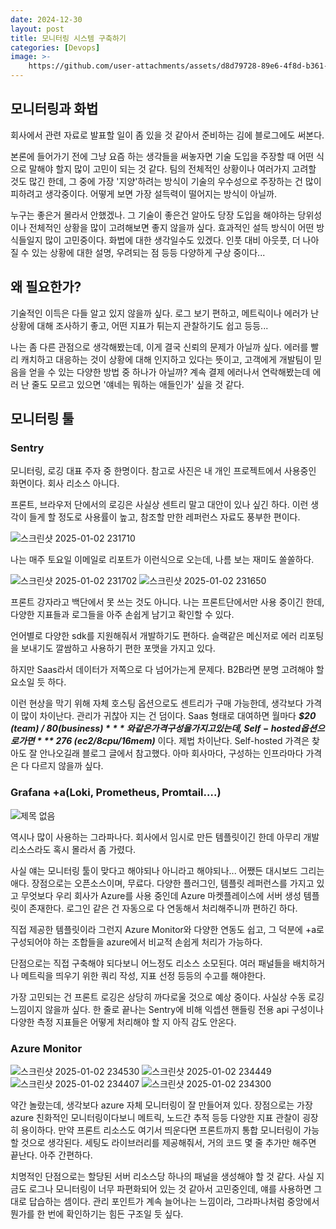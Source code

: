 ```yaml
---
date: 2024-12-30
layout: post
title: 모니터링 시스템 구축하기
categories: [Devops]
image: >-
    https://github.com/user-attachments/assets/d8d79728-89e6-4f8d-b361-7e45b2b17a85
---
```


## 모니터링과 화법

회사에서 관련 자료로 발표할 일이 좀 있을 것 같아서 준비하는 김에 블로그에도 써본다.

본론에 들어가기 전에 그냥 요즘 하는 생각들을 써놓자면 기술 도입을 주장할 때 어떤 식으로 말해야 할지 많이 고민이 되는 것 같다.
팀의 전체적인 상황이나 여러가지 고려할 것도 많긴 한데, 
그 중에 가장 '지양'하려는 방식이 기술의 우수성으로 주장하는 건 많이 피하려고 생각중이다. 어떻게 보면 가장 설득력이 떨어지는 방식이 아닐까.

누구는 좋은거 몰라서 안했겠나. 그 기술이 좋은건 알아도 당장 도입을 해야하는 당위성이나 전체적인 상황을 많이 고려해보면 좋지 않을까 싶다.
효과적인 설득 방식이 어떤 방식들일지 많이 고민중이다. 화법에 대한 생각일수도 있겠다. 
인풋 대비 아웃풋, 더 나아질 수 있는 상황에 대한 설명, 우려되는 점 등등 다양하게 구상 중이다...

## 왜 필요한가?

기술적인 이득은 다들 알고 있지 않을까 싶다. 
로그 보기 편하고, 메트릭이나 에러가 난 상황에 대해 조사하기 좋고, 어떤 지표가 튀는지 관찰하기도 쉽고 등등...

나는 좀 다른 관점으로 생각해봤는데, 이게 결국 신뢰의 문제가 아닐까 싶다.
에러를 빨리 캐치하고 대응하는 것이 상황에 대해 인지하고 있다는 뜻이고, 고객에게 개발팀이 믿음을 얻을 수 있는 다양한 방법 중 하나가 아닐까? 
계속 결제 에러나서 연락해봤는데 에러 난 줄도 모르고 있으면 '얘네는 뭐하는 애들인가' 싶을 것 같다.

## 모니터링 툴
### Sentry

모니터링, 로깅 대표 주자 중 한명이다. 
참고로 사진은 내 개인 프로젝트에서 사용중인 화면이다. 회사 리소스 아니다.

프론트, 브라우저 단에서의 로깅은 사실상 센트리 말고 대안이 있나 싶긴 하다.
이런 생각이 들게 할 정도로 사용률이 높고, 참조할 만한 레퍼런스 자료도 풍부한 편이다.

![스크린샷 2025-01-02 231710](https://github.com/user-attachments/assets/46906026-545b-46ab-bbc2-ac47b6cb6a4f)

나는 매주 토요일 이메일로 리포트가 이런식으로 오는데, 나름 보는 재미도 쏠쏠하다.

![스크린샷 2025-01-02 231702](https://github.com/user-attachments/assets/2babb4c6-2e48-49c1-b328-b78148b2e412)
![스크린샷 2025-01-02 231650](https://github.com/user-attachments/assets/3741e6ca-1e94-47e6-a86a-28e2ff607b5d)

프론트 강자라고 백단에서 못 쓰는 것도 아니다.
나는 프론트단에서만 사용 중이긴 한데, 다양한 지표들과 로그들을 아주 손쉽게 남기고 확인할 수 있다.

언어별로 다양한 sdk를 지원해줘서 개발하기도 편하다.
슬랙같은 메신저로 에러 리포팅을 보내기도 깔쌈하고 사용하기 편한 포맷을 가지고 있다.

하지만 Saas라서 데이터가 저쪽으로 다 넘어가는게 문제다.
B2B라면 분명 고려해야 할 요소일 듯 하다.

이런 현상을 막기 위해 자체 호스팅 옵션으로도 센트리가 구매 가능한데, 생각보다 가격이 많이 차이난다.
관리가 귀찮아 지는 건 덤이다.
Saas 형태로 대여하면 월마다 ***$20 (team) / $80 (business)*** 와 같은 가격 구성을 가지고 있는데,
Self-hosted 옵션으로 가면  ***$ 276 (ec2/8cpu/16mem)*** 이다. 제법 차이난다.
Self-hosted 가격은 찾아도 잘 안나오길래 블로그 글에서 참고했다. 
아마 회사마다, 구성하는 인프라마다 가격은 다 다르지 않을까 싶다.


### Grafana +a(Loki, Prometheus, Promtail….)

![제목 없음](https://github.com/user-attachments/assets/38ffd8ff-28ae-4b27-b553-683f57d6b6d4)

역시나 많이 사용하는 그라파나다. 
회사에서 임시로 만든 템플릿이긴 한데 아무리 개발 리소스라도 혹시 몰라서 좀 가렸다.

사실 얘는 모니터링 툴이 맞다고 해야되나 아니라고 해야되나... 어쨌든 대시보드 그리는 애다.
장점으로는 오픈소스이며, 무료다. 다양한 플러그인, 템플릿 레퍼런스를 가지고 있고
무엇보다 우리 회사가 Azure를 사용 중인데 Azure 마켓플레이스에 서버 생성 템플릿이 존재한다.
로그인 같은 건 자동으로 다 연동해서 처리해주니까 편하긴 하다. 

직접 제공한 템플릿이라 그런지 Azure Monitor와 다양한 연동도 쉽고, 
그 덕분에 +a로 구성되어야 하는 조합들을 azure에서 비교적 손쉽게 처리가 가능하다.

단점으로는 직접 구축해야 되다보니 어느정도 리소스 소모된다.
여러 패널들을 배치하거나 메트릭을 띄우기 위한 쿼리 작성, 지표 선정 등등의 수고를 해야한다.

가장 고민되는 건 프론트 로깅은 상당히 까다로울 것으로 예상 중이다. 
사실상 수동 로깅 느낌이지 않을까 싶다. 한 줄로 끝나는 Sentry에 비해 익셉션 핸들링 전용 api 구성이나 
다양한 측정 지표들은 어떻게 처리해야 할 지 아직 감도 안온다.

### Azure Monitor

![스크린샷 2025-01-02 234530](https://github.com/user-attachments/assets/cf2c09e1-9448-4642-a5fd-414c7d07e710)
![스크린샷 2025-01-02 234449](https://github.com/user-attachments/assets/d505d444-641e-48b8-bf95-53691d56e3fe)
![스크린샷 2025-01-02 234407](https://github.com/user-attachments/assets/193c629e-1e71-4ea5-b23c-e1fedb08b06a)
![스크린샷 2025-01-02 234300](https://github.com/user-attachments/assets/45ccec07-1cde-4418-837f-3d6feb6c2845)


약간 놀랐는데, 생각보다 azure 자체 모니터링이 잘 만들어져 있다.
장점으로는 가장 azure 친화적인 모니터링이다보니 메트릭, 노드간 추적 등등 다양한 지표 관찰이 굉장히 용이하다.
만약 프론트 리소스도 여기서 띄운다면 프론트까지 통합 모니터링이 가능할 것으로 생각된다.
세팅도 라이브러리를 제공해줘서, 거의 코드 몇 줄 추가만 해주면 끝난다. 아주 간편하다.

치명적인 단점으로는 할당된 서버 리소스당 하나의 패널을 생성해야 할 것 같다.
사실 지금도 로그나 모니터링이 너무 파편화되어 있는 것 같아서 고민중인데, 얘를 사용하면 그대로 답습하는 셈이다.
관리 포인트가 계속 늘어나는 느낌이라, 그라파나처럼 중앙에서 뭔가를 한 번에 확인하기는 힘든 구조일 듯 싶다.



